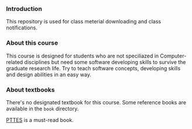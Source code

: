 ### Introduction

This repository is used for class meterial downloading and class notifications.

### About this course

This course is designed for students who are not speciliazed in Computer-related disciplines but need some software developing skills to survive the graduate research life. Try to teach software concepts, developing skills and design abilities in an easy way. 

### About textbooks

There's no designated textbook for this course. Some reference books are available in the `book` directory.

[PTTES](book/pttes\_0408a.pdf) is a must-read book.
